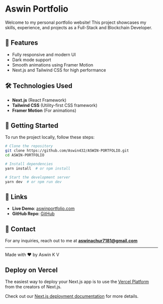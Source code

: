 # Aswin Portfolio

Welcome to my personal portfolio website! This project showcases my skills, experience, and projects as a Full-Stack and Blockchain Developer.

## 🚀 Features
- Fully responsive and modern UI
- Dark mode support
- Smooth animations using Framer Motion
- Next.js and Tailwind CSS for high performance

## 🛠️ Technologies Used
- **Next.js** (React Framework)
- **Tailwind CSS** (Utility-first CSS framework)
- **Framer Motion** (For animations)

## 📂 Getting Started
To run the project locally, follow these steps:

```sh
# Clone the repository
git clone https://github.com/Aswin432/ASWIN-PORTFOLIO.git
cd ASWIN-PORTFOLIO

# Install dependencies
yarn install  # or npm install

# Start the development server
yarn dev  # or npm run dev
```

## 🔗 Links
- **Live Demo**: [aswinportfolio.com](https://aswin-portfolio-gules.vercel.app/)
- **GitHub Repo**: [GitHub](https://github.com/Aswin432/ASWIN-PORTFOLIO)

## 📧 Contact
For any inquiries, reach out to me at **aswinachur7181@gmail.com**

---
Made with ❤️ by Aswin K V

## Deploy on Vercel

The easiest way to deploy your Next.js app is to use the [Vercel Platform](https://vercel.com/new?utm_medium=default-template&filter=next.js&utm_source=create-next-app&utm_campaign=create-next-app-readme) from the creators of Next.js.

Check out our [Next.js deployment documentation](https://nextjs.org/docs/app/building-your-application/deploying) for more details.
